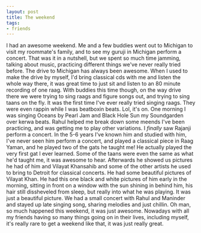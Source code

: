 ```yaml
---
layout: post
title: The weekend
tags:
- friends
---
```

I had an awesome weekend. Me and a few buddies went out to Michigan to visit my roommate's family, and to see my guruji in Michigan perform a concert. That was it in a nutshell, but we spent so much time jamming, talking about music, practicing different things we've never really tried before. The drive to Michigan has always been awesome. When I used to make the drive by myself, I'd bring classical cds with me and listen the whole way there, it was great time to just sit and listen to an 80 minute recording of one raag. With buddies this time though, on the way drive there we were trying to sing raags and figure songs out, and trying to sing taans on the fly. It was the first time I've ever really tried singing raags. They were even rappin while I was beatboxin beats. Lol, it's on. One morning I was singing Oceans by Pearl Jam and Black Hole Sun my Soundgarden over kerwa beats. Rahul helped me break down some meends I've been practicing, and was getting me to play other variations. I _finally_ saw Rajanji perform a concert. In the 5-6 years I've known him and studied with him, I've never seen him perform a concert, and played a classical piece in Raag Yaman, and he played two of the gats he taught me! He actually played the very first gat I ever learned. Some of the taans were even the same as what he'd taught me, it was awesome to hear. Afterwards he showed us pictures he had of him and Vilayat Khansahib and some of the other artists he used to bring to Detroit for classical concerts. He had some beautiful pictures of Vilayat Khan. He had this one black and white pictures of him early in the morning, sitting in front on a window with the sun shining in behind him, his hair still dissheveled from sleep, but really into what he was playing. It was just a beautiful picture. We had a small concert with Rahul and Maninder and stayed up late singing song, sharing melodies and just chillin. Oh man, so much happened this weekend, it was just awesome. Nowadays with all my friends having so many things going on in their lives, including myself, it's really rare to get a weekend like that, it was just really great.

